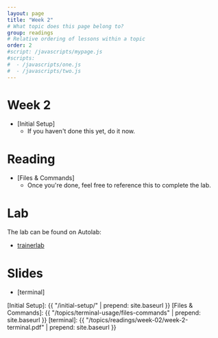```yaml
---
layout: page
title: "Week 2"
# What topic does this page belong to?
group: readings
# Relative ordering of lessons within a topic
order: 2
#script: /javascripts/mypage.js
#scripts:
#  - /javascripts/one.js
#  - /javascripts/two.js
---
```



# Week 2

- [Initial Setup]
  - If you haven't done this yet, do it now.


# Reading
- [Files & Commands]
  - Once you're done, feel free to reference this to complete the lab.

# Lab

The lab can be found on Autolab: 
- [trainerlab](https://autolab.andrew.cmu.edu/courses/07131-f21/assessments/trainerlab)

# Slides
- [terminal]




[Initial Setup]: {{ "/initial-setup/" | prepend: site.baseurl }}
[Files & Commands]: {{ "/topics/terminal-usage/files-commands" | prepend: site.baseurl }}
[terminal]: {{ "/topics/readings/week-02/week-2-terminal.pdf" | prepend: site.baseurl }}
